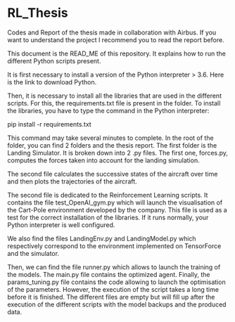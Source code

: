 # RL_Thesis
Codes and Report of the thesis made in collaboration with Airbus. If you want to understand the project I recommend you to read the report before.

This document is the READ_ME of this repository. It explains how to run the different Python scripts present.

It is first necessary to install a version of the Python interpreter > 3.6. Here is the link to download Python.

Then, it is necessary to install all the libraries that are used in the different scripts. For this, the requirements.txt file is present in the folder. To install the libraries, you have to type the command in the Python interpreter:

pip install -r requirements.txt

This command may take several minutes to complete.
In the root of the folder, you can find 2 folders and the thesis report.
The first folder is the Landing Simulator. It is broken down into 2 .py files. The first one, forces.py, computes the forces taken into account for the landing simulation.

The second file calculates the successive states of the aircraft over time and then plots the trajectories of the aircraft.

The second file is dedicated to the Reinforcement Learning scripts. It contains the file test_OpenAI_gym.py which will launch the visualisation of the Cart-Pole environment developed by the company. This file is used as a test for the correct installation of the libraries. If it runs normally, your Python interpreter is well configured.

We also find the files LandingEnv.py and LandingModel.py which respectively correspond to the environment implemented on TensorForce and the simulator.

Then, we can find the file runner.py which allows to launch the training of the models. The main.py file contains the optimized agent. Finally, the params_tuning.py file contains the code allowing to launch the optimisation of the parameters. However, the execution of the script takes a long time before it is finished.
The different files are empty but will fill up after the execution of the different scripts with the model backups and the produced data.